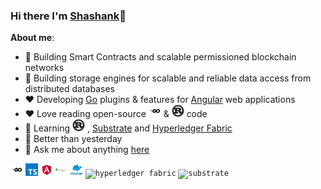 ### Hi there I'm [Shashank](https://ssnk.in)👋

**About me**:

- 💼 Building Smart Contracts and scalable permissioned blockchain networks
- 💼 Building storage engines for scalable and reliable data access from distributed databases 
- ❤️ Developing [Go](https://go.dev/doc/effective_go) plugins & features for [Angular](https://angular.io/) web applications
- ❤️ Love reading open-source <code><img height="20" alt="go" src="https://raw.githubusercontent.com/github/explore/80688e429a7d4ef2fca1e82350fe8e3517d3494d/topics/go/go.png"></code> & <code><img height="20" alt="rust" src="https://raw.githubusercontent.com/github/explore/80688e429a7d4ef2fca1e82350fe8e3517d3494d/topics/rust/rust.png"></code> code
- 🌱 Learning <code><img height="20" alt="rust" src="https://raw.githubusercontent.com/github/explore/80688e429a7d4ef2fca1e82350fe8e3517d3494d/topics/rust/rust.png"></code> , [Substrate](https://github.com/paritytech/substrate) and [Hyperledger Fabric](https://github.com/hyperledger/fabric)
- 🤞 Better than yesterday
- 💬 Ask me about anything [here](https://linkedin.com/in/lalilalox2)

<code><img height="20" alt="go" src="https://raw.githubusercontent.com/github/explore/80688e429a7d4ef2fca1e82350fe8e3517d3494d/topics/go/go.png"></code>
<code><img height="20" alt="typescript" src="https://raw.githubusercontent.com/github/explore/80688e429a7d4ef2fca1e82350fe8e3517d3494d/topics/typescript/typescript.png"></code>
<code><img height="20" alt="angular" src="https://raw.githubusercontent.com/github/explore/80688e429a7d4ef2fca1e82350fe8e3517d3494d/topics/angular/angular.png"></code>
<code><img height="20" alt="mongodb" src="https://raw.githubusercontent.com/github/explore/80688e429a7d4ef2fca1e82350fe8e3517d3494d/topics/mongodb/mongodb.png"></code>
<code><img height="20" alt="docker" src="https://raw.githubusercontent.com/github/explore/80688e429a7d4ef2fca1e82350fe8e3517d3494d/topics/docker/docker.png"></code>
<code><img height="20" alt="hyperledger fabric" src="https://hyperledger-fabric.readthedocs.io/en/release-2.5/_images/hyperledger_fabric_logo_color.png"></code>
<code><img height="20" alt="substrate" src="https://github.com/paritytech/substrate/raw/master/docs/media/sub.gif"></code>

<!--
**shashank-priyadarshi/shashank-priyadarshi** is a ✨ _special_ ✨ repository because its `README.md` (this file) appears on your GitHub profile.

Here are some ideas to get you started:

- 🔭 I’m currently working on ...
- 🌱 I’m currently learning ...
- 👯 I’m looking to collaborate on ...
- 🤔 I’m looking for help with ...
- 💬 Ask me about ...
- 📫 How to reach me: ...
- 😄 Pronouns: ...
- ⚡ Fun fact: ...
-->

